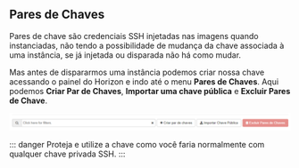 ## Pares de Chaves

Pares de chave são credenciais SSH injetadas nas imagens quando instanciadas, não tendo a possibilidade de mudança da chave associada à uma instância, se já injetada ou disparada não há como mudar.

Mas antes de dispararmos uma instância podemos criar nossa chave acessando o painel do Horizon e indo até o menu **Pares de Chaves**. Aqui podemos **Criar Par de Chaves**, **Importar uma chave pública** e **Excluir Pares de Chave**.

![Detalhes de Pares de Chave](../../img/guides/chaves.png)

::: danger
Proteja e utilize a chave como você faria normalmente com qualquer chave privada SSH.
:::
